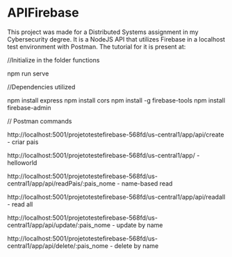 # APIFirebase
This project was made for a Distributed Systems assignment in my Cybersecurity degree. It is a NodeJS API that utilizes Firebase in a localhost test environment with Postman. The tutorial for it is present at:


//Initialize in the folder functions

npm run serve

//Dependencies utilized

npm install express
npm install cors
npm install -g firebase-tools
npm install firebase-admin

// Postman commands

http://localhost:5001/projetotestefirebase-568fd/us-central1/app/api/create     - criar pais 

http://localhost:5001/projetotestefirebase-568fd/us-central1/app/     - helloworld

http://localhost:5001/projetotestefirebase-568fd/us-central1/app/api/readPais/:pais_nome   - name-based read

http://localhost:5001/projetotestefirebase-568fd/us-central1/app/api/readall  - read all

http://localhost:5001/projetotestefirebase-568fd/us-central1/app/api/update/:pais_nome  - update by name

http://localhost:5001/projetotestefirebase-568fd/us-central1/app/api/delete/:pais_nome  - delete by name
